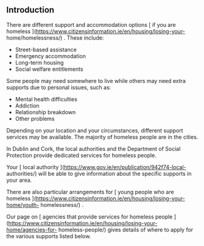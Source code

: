 ##  Introduction

There are different support and accommodation options [ if you are homeless
](https://www.citizensinformation.ie/en/housing/losing-your-
home/homelessness/) . These include:

  * Street-based assistance 
  * Emergency accommodation 
  * Long-term housing 
  * Social welfare entitlements 

Some people may need somewhere to live while others may need extra supports
due to personal issues, such as:

  * Mental health difficulties 
  * Addiction 
  * Relationship breakdown 
  * Other problems 

Depending on your location and your circumstances, different support services
may be available. The majority of homeless people are in the cities.

In Dublin and Cork, the local authorities and the Department of Social
Protection provide dedicated services for homeless people.

Your [ local authority ](https://www.gov.ie/en/publication/942f74-local-
authorities/) will be able to give information about the specific supports in
your area.

There are also particular arrangements for [ young people who are homeless
](https://www.citizensinformation.ie/en/housing/losing-your-home/youth-
homelessness/) .

Our page on [ agencies that provide services for homeless people
](https://www.citizensinformation.ie/en/housing/losing-your-home/agencies-for-
homeless-people/) gives details of where to apply for the various supports
listed below.
